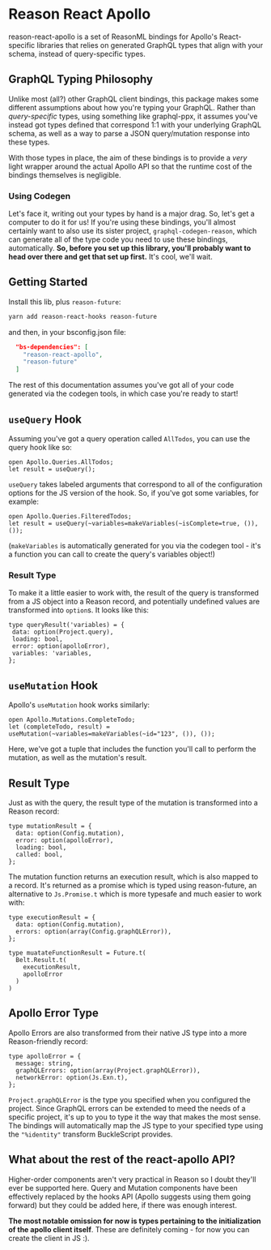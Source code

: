 # Reason React Apollo

reason-react-apollo is a set of ReasonML bindings for Apollo's React-specific libraries that relies on generated GraphQL types that align with your schema, instead of query-specific types.

## GraphQL Typing Philosophy

Unlike most (all?) other GraphQL client bindings, this package makes some different assumptions about how you're typing your GraphQL. Rather than _query-specific_ types, using something like graphql-ppx, it assumes you've instead got types defined that correspond 1:1 with your underlying GraphQL schema, as well as a way to parse a JSON query/mutation response into these types.

With those types in place, the aim of these bindings is to provide a _very_ light wrapper around the actual Apollo API so that the runtime cost of the bindings themselves is negligible.

### Using Codegen

Let's face it, writing out your types by hand is a major drag. So, let's get a computer to do it for us! If you're using these bindings, you'll almost certainly want to also use its sister project, `graphql-codegen-reason`, which can generate all of the type code you need to use these bindings, automatically. **So, before you set up this library, you'll probably want to head over there and get that set up first.** It's cool, we'll wait.

## Getting Started

Install this lib, plus `reason-future`:

```bash
yarn add reason-react-hooks reason-future
```

and then, in your bsconfig.json file:

```json
  "bs-dependencies": [
    "reason-react-apollo",
    "reason-future"
  ]
```

The rest of this documentation assumes you've got all of your code generated via the codegen tools, in which case you're ready to start!

## `useQuery` Hook

Assuming you've got a query operation called `AllTodos`, you can use the query hook like so:

```reason
open Apollo.Queries.AllTodos;
let result = useQuery();
```

`useQuery` takes labeled arguments that correspond to all of the configuration options for the JS version of the hook. So, if you've got some variables, for example:

```reason
open Apollo.Queries.FilteredTodos;
let result = useQuery(~variables=makeVariables(~isComplete=true, ()), ());
```

(`makeVariables` is automatically generated for you via the codegen tool - it's a function you can call to create the query's variables object!)

### Result Type

To make it a little easier to work with, the result of the query is transformed from a JS object into a Reason record, and potentially undefined values are transformed into `option`s. It looks like this:

```reason
type queryResult('variables) = {
 data: option(Project.query),
 loading: bool,
 error: option(apolloError),
 variables: 'variables,
};
```

## `useMutation` Hook

Apollo's `useMutation` hook works similarly:

```reason
open Apollo.Mutations.CompleteTodo;
let (completeTodo, result) = useMutation(~variables=makeVariables(~id="123", ()), ());
```

Here, we've got a tuple that includes the function you'll call to perform the mutation, as well as the mutation's result.

## Result Type

Just as with the query, the result type of the mutation is transformed into a Reason record:

```reason
type mutationResult = {
  data: option(Config.mutation),
  error: option(apolloError),
  loading: bool,
  called: bool,
};
```

The mutation function returns an execution result, which is also mapped to a record. It's returned as a promise which is typed using reason-future, an alternative to `Js.Promise.t` which is more typesafe and much easier to work with:

```reason
type executionResult = {
  data: option(Config.mutation),
  errors: option(array(Config.graphQLError)),
};

type muatateFunctionResult = Future.t(
  Belt.Result.t(
    executionResult,
    apolloError
  )
)
```

## Apollo Error Type

Apollo Errors are also transformed from their native JS type into a more Reason-friendly record:

```reason
type apolloError = {
  message: string,
  graphQLErrors: option(array(Project.graphQLError)),
  networkError: option(Js.Exn.t),
};
```

`Project.graphQLError` is the type you specified when you configured the project. Since GraphQL errors can be extended to meed the needs of a specific project, it's up to you to type it the way that makes the most sense. The bindings will automatically map the JS type to your specified type using the `"%identity"` transform BuckleScript provides.

## What about the rest of the react-apollo API?

Higher-order components aren't very practical in Reason so I doubt they'll ever be supported here. Query and Mutation components have been effectively replaced by the hooks API (Apollo suggests using them going forward) but they could be added here, if there was enough interest.

**The most notable omission for now is types pertaining to the initialization of the apollo client itself**. These are definitely coming - for now you can create the client in JS :).
